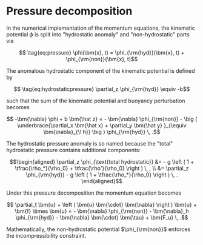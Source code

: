 # Pressure decomposition

In the numerical implementation of the momentum equations, the kinematic potential $\phi$ 
is split into "hydrostatic anomaly" and "non-hydrostatic" parts via
```math
    \tag{eq:pressure}
    \phi(\bm{x}, t) = \phi_{\rm{hyd}}(\bm{x}, t) + \phi_{\rm{non}}(\bm{x}, t)
```
The anomalous hydrostatic component of the kinematic potential is defined by 
```math
    \tag{eq:hydrostaticpressure}
    \partial_z \phi_{\rm{hyd}} \equiv -b
```
such that the sum of the kinematic potential and buoyancy perturbation becomes
```math
    -\bm{\nabla} \phi + b \bm{\hat z} = 
        - \bm{\nabla} \phi_{\rm{non}}
        - \big ( \underbrace{\partial_x \bm{\hat x} + \partial_y \bm{\hat y} }_{\equiv \bm{\nabla}_{\! h}} \big ) \phi_{\rm{hyd}} \, .
```
The hydrostatic pressure anomaly is so named because the "total" hydrostatic pressure 
contains additional components:
```math
\begin{aligned}
\partial_z \phi_{\text{total hydrostatic}} &= - g \left ( 1 + \tfrac{\rho_*}{\rho_0} + \tfrac{\rho'}{\rho_0} \right ) \, , \\
                                           &= \partial_z \phi_{\rm{hyd}} - g \left ( 1 + \tfrac{\rho_*}{\rho_0} \right ) \, .
\end{aligned}
```
Under this pressure decomposition the momentum equation becomes
```math
   \partial_t \bm{u} + \left ( \bm{u} \bm{\cdot} \bm{\nabla} \right ) \bm{u} + \bm{f} \times \bm{u} = 
    - \bm{\nabla} \phi_{\rm{non}} - \bm{\nabla}_h \phi_{\rm{hyd}} - \bm{\nabla} \bm{\cdot} \bm{\tau} + \bm{F_u} \, .
```
Mathematically, the non-hydrostatic potential $\phi_{\rm{non}}$ enforces the incompressibility constraint.
